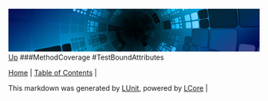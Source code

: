![](../Content/LCore-banner-small.png "")
[Up](MethodCoverage.md)
###MethodCoverage
#TestBoundAttributes

[Home](../../README.md) | [Table of Contents](../../TableOfContents.md) | 


This markdown was generated by [LUnit](https://github.com/CodeSingularity/LUnit), powered by [LCore](https://github.com/CodeSingularity/LCore) | 

